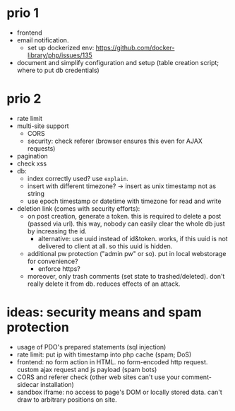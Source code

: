 # prio 1 

- frontend
- email notification. 
    - set up dockerized env: https://github.com/docker-library/php/issues/135
- document and simplify configuration and setup (table creation script; where to put db credentials)

# prio 2

- rate limit
- multi-site support
    - CORS
    - security: check referer (browser ensures this even for AJAX requests)
- pagination
- check xss 
- db:
    - index correctly used? use `explain`.
    - insert with different timezone? -> insert as unix timestamp not as string
    - use epoch timestamp or datetime with timezone for read and write
- deletion link (comes with security efforts): 
    - on post creation, generate a token. this is required to delete a post (passed via url). this way, nobody can easily clear the whole db just by increasing the id.
        - alternative: use uuid instead of id&token. works, if this uuid is not delivered to client at all. so this uuid is hidden.
    - additional pw protection ("admin pw" or so). put in local webstorage for convenience?
        - enforce https?
    - moreover, only trash comments (set state to trashed/deleted). don't really delete it from db. reduces effects of an attack.

# ideas: security means and spam protection

- usage of PDO's prepared statements (sql injection)
- rate limit: put ip with timestamp into php cache (spam; DoS)
- frontend: no form action in HTML. no form-encoded http request. custom ajax request and js payload (spam bots)
- CORS and referer check (other web sites can't use your comment-sidecar installation)
- sandbox iframe: no access to page's DOM or locally stored data. can't draw to arbitrary positions on site.